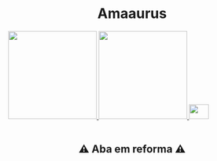 <h1 align="center">Amaaurus</h1>

<div>
  <a href="https://github.com/Amaaurus">
    <img height="180em" src="https://github-readme-stats.vercel.app/api?username=Amaaurus&show_icons=false&theme=chartreuse-dark&include_all_commits=true&count_private=true"/>
    <img height="180em" src="https://github-readme-stats.vercel.app/api/top-langs/?username=Amaaurus&langs_count=16&theme=chartreuse-dark"/>
  </a>
  
  <img height="30em" width="40em" src="https://devicon-website.vercel.app/api/css3/original.svg"/>
  
</div>
</br>
<h2 align="center">⚠️ Aba em reforma ⚠️</h2>
